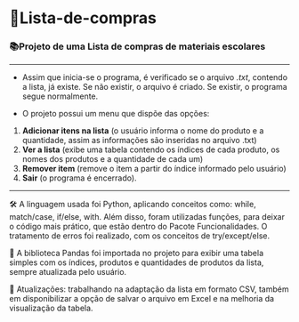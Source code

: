 # 🛒Lista-de-compras
### 📚Projeto de uma Lista de compras de materiais escolares
 ***
 - Assim que inicia-se o programa, é verificado se o arquivo *.txt*, contendo a lista, já existe. Se não existir, o arquivo é criado. Se existir, o programa segue normalmente.
 
 - O projeto possui um menu que dispõe das opções:
1. **Adicionar itens na lista** (o usuário informa o nome do produto e a quantidade, assim as informações são inseridas no arquivo .txt)
2. **Ver a lista** (exibe uma tabela contendo os índices de cada produto, os nomes dos produtos e a quantidade de cada um)
3. **Remover item** (remove o item a partir do índice informado pelo usuário)
4. **Sair** (o programa é encerrado).
***
🛠️ A linguagem usada foi Python, aplicando conceitos como: while, match/case, if/else, with. Além disso, foram utilizadas funções, para deixar o código mais prático, que estão dentro do Pacote Funcionalidades. O tratamento de erros foi realizado, com os conceitos de try/except/else.

🐼 A biblioteca Pandas foi importada no projeto para exibir uma tabela simples com os índices, produtos e quantidades de produtos da lista, sempre atualizada pelo usuário.

📌 Atualizações: trabalhando na adaptação da lista em formato CSV, também em disponibilizar a opção de salvar o arquivo em Excel e na melhoria da visualização da tabela.
